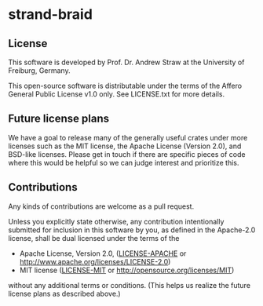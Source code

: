 # strand-braid

## License

This software is developed by Prof. Dr. Andrew Straw at the University of Freiburg, Germany.

This open-source software is distributable under the terms of the Affero General
Public License v1.0 only. See LICENSE.txt for more details.

## Future license plans

We have a goal to release many of the generally useful crates under more
licenses such as the MIT license, the Apache License (Version 2.0), and BSD-like
licenses. Please get in touch if there are specific pieces of code where this
would be helpful so we can judge interest and prioritize this.

## Contributions

Any kinds of contributions are welcome as a pull request.

Unless you explicitly state otherwise, any contribution intentionally submitted
for inclusion in this software by you, as defined in the Apache-2.0 license,
shall be dual licensed under the terms of the

 * Apache License, Version 2.0, ([LICENSE-APACHE](LICENSE-APACHE) or
   http://www.apache.org/licenses/LICENSE-2.0)
 * MIT license ([LICENSE-MIT](LICENSE-MIT) or
   http://opensource.org/licenses/MIT)

without any additional
terms or conditions. (This helps us realize the future license plans as
described above.)
